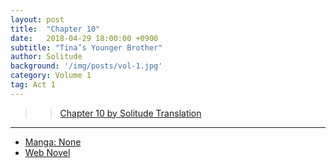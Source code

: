 ```yaml
---
layout: post
title:  "Chapter 10"
date:   2018-04-29 18:00:00 +0900
subtitle: "Tina’s Younger Brother"
author: Solitude
background: '/img/posts/vol-1.jpg'
category: Volume 1
tag: Act 1
---
```


>> [Chapter 10 by Solitude Translation](https://solitudetranslation.wordpress.com/2020/05/08/shi-ni-modori-subete-wo-sukuu-tame-ni-saikyou-he-to-itaru-chapter-10-tinas-younger-brother/)

----

- [Manga: None][manga-link]
- [Web Novel][novel-link]

[manga-link]: https://mangadex.org/title/41744/shi-ni-modori-subete-wo-sukuu-tame-ni-saikyou-he-to-itaru
[novel-link]: https://ncode.syosetu.com/n0569es/10/
